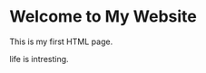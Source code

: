 <!DOCTYPE html>
<html>
<link rel="stylesheet" href="style.css">
    <title>My First Webpage</title>
</head>
<body>
    <h1>Welcome to My Website</h1>
    <p>This is my first HTML page.</p>
</body>
	<p>life is intresting.</p>
</html>
<head>
    <title>Text Alignment Example</title>
    <style>
        .left-align {
            text-align: left;
        }

        .right-align {
            text-align: right;
        }

        .center-align {
            text-align: center;
        }
    </style>
</head>
<body>
   <h1 class="center-align">let us begin</h1>
</body>
</html>
   <p1 class+"left-align"><p>creating this website has been very weird for me but am trying to just to know how it will be</p>
   <p1 class+"left-align"><p>
